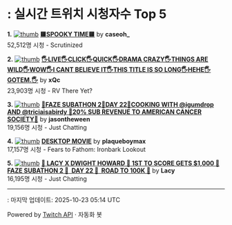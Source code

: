 # : 실시간 트위치 시청자수 Top 5

**1.** [![thumb](https://static-cdn.jtvnw.net/previews-ttv/live_user_caseoh_-320x180.jpg)](https://twitch.tv/caseoh_)
**[🟨SPOOKY TIME🟨](https://twitch.tv/caseoh_)** by **caseoh_**<br>52,512명 시청  - Scrutinized

**2.** [![thumb](https://static-cdn.jtvnw.net/previews-ttv/live_user_xqc-320x180.jpg)](https://twitch.tv/xQc)
**[🖐️LIVE🖐️CLICK🖐️QUICK🖐️DRAMA CRAZY🖐️THINGS ARE WILD🖐️WOW🖐️I CANT BELIEVE IT🖐️THIS TITLE IS SO LONG🖐️HEHE🖐️GOTEM.🖐️](https://twitch.tv/xQc)** by **xQc**<br>23,903명 시청  - RV There Yet?

**3.** [![thumb](https://static-cdn.jtvnw.net/previews-ttv/live_user_jasontheween-320x180.jpg)](https://twitch.tv/jasontheween)
**[🔴FAZE SUBATHON 2🔴DAY 22🔴COOKING WITH @igumdrop AND @triciaisabirdy 🔴20% SUB REVENUE TO AMERICAN CANCER SOCIETY🔴](https://twitch.tv/jasontheween)** by **jasontheween**<br>19,156명 시청  - Just Chatting

**4.** [![thumb](https://static-cdn.jtvnw.net/previews-ttv/live_user_plaqueboymax-320x180.jpg)](https://twitch.tv/plaqueboymax)
**[DESKTOP MOVIE](https://twitch.tv/plaqueboymax)** by **plaqueboymax**<br>17,157명 시청  - Fears to Fathom: Ironbark Lookout

**5.** [![thumb](https://static-cdn.jtvnw.net/previews-ttv/live_user_lacy-320x180.jpg)](https://twitch.tv/Lacy)
**[🏀 LACY X DWIGHT HOWARD 🏀 ️1ST TO SCORE GETS $1,000 🏀 FAZE SUBATHON 2 🏀 ️ DAY 22 🏀 ️ ROAD TO 100K 🏀](https://twitch.tv/Lacy)** by **Lacy**<br>16,195명 시청  - Just Chatting


---
: 마지막 업데이트: 2025-10-23 05:14 UTC

Powered by [Twitch API](https://dev.twitch.tv/docs/api/reference) · 자동화 봇